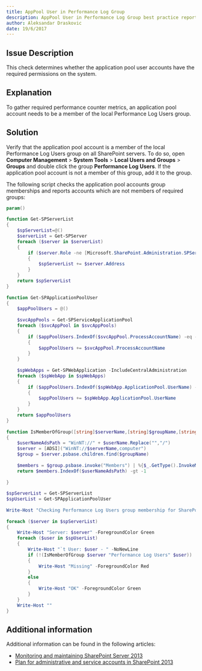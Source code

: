 ```yaml
---
title: AppPool User in Performance Log Group
description: AppPool User in Performance Log Group best practice report by SPDocKit determines whether the application pool user accounts have the required permissions on the system.
author: Aleksandar Draskovic
date: 19/6/2017
---
```

## Issue Description
This check determines whether the application pool user accounts have the required permissions on the system.
## Explanation
To gather required performance counter metrics, an application pool account needs to be a member of the local Performance Log Users group.
## Solution
Verify that the application pool account is a member of the local Performance Log Users group on all SharePoint servers. To do so, open **Computer Management** > **System Tools** > **Local Users and Groups** > **Groups** and double click the group **Performance Log Users**. If the application pool account is not a member of this group, add it to the group.

The following script checks the application pool accounts group memberships and reports accounts which are not members of required groups:
```powershell
param()
 
function Get-SPServerList
{
    $spServerList=@()
    $serverList = Get-SPServer
    foreach ($server in $serverList)
    {
        if ($server.Role -ne [Microsoft.SharePoint.Administration.SPServerRole]::Invalid)
        {
            $spServerList += $server.Address
        }
    }
    return $spServerList
}
 
function Get-SPApplicationPoolUser
{
    $appPoolUsers = @()
     
    $svcAppPools = Get-SPServiceApplicationPool
    foreach ($svcAppPool in $svcAppPools)
    {
        if ($appPoolUsers.IndexOf($svcAppPool.ProcessAccountName) -eq -1)
        {
            $appPoolUsers += $svcAppPool.ProcessAccountName
        }
    }
     
    $spWebApps = Get-SPWebApplication -IncludeCentralAdministration
    foreach ($spWebApp in $spWebApps)
    {
        if ($appPoolUsers.IndexOf($spWebApp.ApplicationPool.UserName) -eq -1)
        {
            $appPoolUsers += $spWebApp.ApplicationPool.UserName
        }
    }
    return $appPoolUsers
}
 
function IsMemberOfGroup([string]$serverName,[string]$groupName,[string]$userName)
{
    $userNameAdsPath = "WinNT://" + $userName.Replace("","/")
    $server = [ADSI]("WinNT://$serverName,computer")
    $group = $server.psbase.children.find($groupName)
 
    $members = $group.psbase.invoke("Members") | %{$_.GetType().InvokeMember("Adspath", "GetProperty", $null, $_, $null)}
    return $members.IndexOf($userNameAdsPath) -gt -1
 
}
 
$spServerList = Get-SPServerList
$spUserList = Get-SPApplicationPoolUser
 
Write-Host "Checking Performance Log Users group membership for SharePoint Application Pool accounts..." -ForegroundColor Yellow
 
foreach ($server in $spServerList)
{
    Write-Host "Server: $server" -ForegroundColor Green
    foreach ($user in $spUserList)
    {
        Write-Host "`t User: $user - " -NoNewLine
        if (!(IsMemberOfGroup $server "Performance Log Users" $user))
        {
            Write-Host "Missing" -ForegroundColor Red
        }
        else
        {
            Write-Host "OK" -ForegroundColor Green
        }
    }
    Write-Host ""
}
```
## Additional information 
Additional information can be found in the following articles:
* [Monitoring and maintaining SharePoint Server 2013](https://technet.microsoft.com/en-us/library/ff758658.aspx)
* [Plan for administrative and service accounts in SharePoint 2013](https://technet.microsoft.com/en-us/library/cc263445.aspx)


